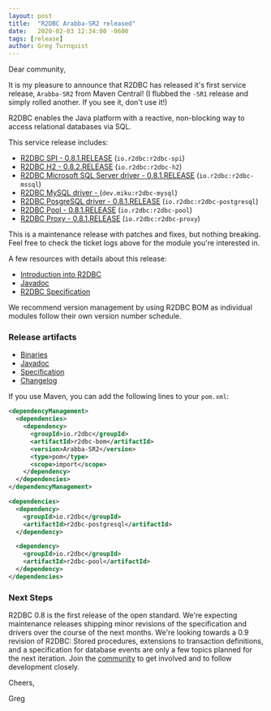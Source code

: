 ```yaml
---
layout: post
title:  "R2DBC Arabba-SR2 released"
date:   2020-02-03 12:34:00 -0600
tags: [release]
author: Greg Turnquist
---
```


Dear community,

It is my pleasure to announce that R2DBC has released it's first service release, `Arabba-SR2` from Maven Central! (I flubbed the `-SR1` release and simply rolled another. If you see it, don't use it!)

R2DBC enables the Java platform with a reactive, non-blocking way to access relational databases via SQL.

This service release includes:

* [R2DBC SPI - 0.8.1.RELEASE](https://github.com/r2dbc/r2dbc-spi/milestone/9?closed=1) (`io.r2dbc:r2dbc-spi`)
* [R2DBC H2 - 0.8.2.RELEASE](https://github.com/r2dbc/r2dbc-h2/milestone/8?closed=1) (`io.r2dbc:r2dbc-h2`)
* [R2DBC Microsoft SQL Server driver - 0.8.1.RELEASE](https://github.com/r2dbc/r2dbc-mssql/milestone/6?closed=1) (`io.r2dbc:r2dbc-mssql`)
* [R2DBC MySQL driver - ](https://github.com/mirromutth/r2dbc-mysql/milestone/5?closed=1) (`dev.miku:r2dbc-mysql`)
* [R2DBC PosgreSQL driver - 0.8.1.RELEASE](https://github.com/r2dbc/r2dbc-postgresql/milestone/9?closed=1)  (`io.r2dbc:r2dbc-postgresql`)
* [R2DBC Pool - 0.8.1.RELEASE](https://github.com/r2dbc/r2dbc-pool/milestone/5?closed=1) (`io.r2dbc:r2dbc-pool`)
* [R2DBC Proxy - 0.8.1.RELEASE](https://github.com/r2dbc/r2dbc-proxy/milestone/5?closed=1) (`io.r2dbc:r2dbc-proxy`)

This is a maintenance release with patches and fixes, but nothing breaking. Feel free to check the ticket logs above for the module you're interested in.

A few resources with details about this release:

* [Introduction into R2DBC](https://www.youtube.com/watch?v=kKyiLcFFe2E)
* [Javadoc](https://r2dbc.io/spec/0.8.1.RELEASE/api/)
* [R2DBC Specification](https://r2dbc.io/spec/0.8.1.RELEASE/spec/html/)

We recommend version management by using R2DBC BOM as individual modules follow their own version number schedule.

### Release artifacts

* [Binaries](http://repo1.maven.org/maven2/io/r2dbc/)
* [Javadoc](http://r2dbc.io/spec/0.8.1.RELEASE/api/)
* [Specification](http://r2dbc.io/spec/0.8.1.RELEASE/spec/html/)
* [Changelog](http://r2dbc.io/spec/0.8.1.RELEASE/CHANGELOG.txt)

If you use Maven, you can add the following lines to your `pom.xml`:

```xml
<dependencyManagement>
  <dependencies>
    <dependency>
      <groupId>io.r2dbc</groupId>
      <artifactId>r2dbc-bom</artifactId>
      <version>Arabba-SR2</version>
      <type>pom</type>
      <scope>import</scope>
    </dependency>
  </dependencies>
</dependencyManagement>

<dependencies>
  <dependency>
    <groupId>io.r2dbc</groupId>
    <artifactId>r2dbc-postgresql</artifactId>
  </dependency>

  <dependency>
    <groupId>io.r2dbc</groupId>
    <artifactId>r2dbc-pool</artifactId>
  </dependency>
</dependencies>
```

### Next Steps

R2DBC 0.8 is the first release of the open standard. We're expecting maintenance releases shipping minor revisions of the specification and drivers over the course of the next months. 
We're looking towards a 0.9 revision of R2DBC: Stored procedures, extensions to transaction definitions, and a specification for database events are only a few topics planned for the next iteration.
Join the [community](https://r2dbc.io/resources) to get involved and to follow development closely.

Cheers, 

Greg